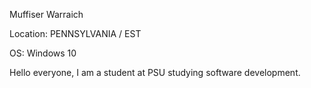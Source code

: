 Muffiser Warraich

Location: PENNSYLVANIA / EST

OS: Windows 10

Hello everyone, I am a student at PSU studying software development. 
